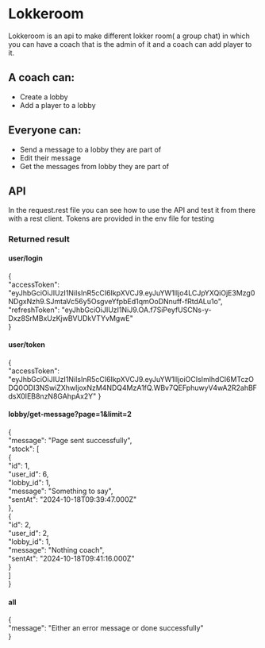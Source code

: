 
# Lokkeroom

Lokkeroom is an api to make different lokker room( a group chat) in which you can have a coach that is the admin of it and a coach can add player to it.

## A coach can:  
- Create a lobby  
- Add a player to a lobby

## Everyone can:  
- Send a message to a lobby they are part of
- Edit their message
- Get the messages from lobby they are part of

## API
In the request.rest file you can see how to use the API and test it from there with a rest client.
Tokens are provided in the env file for testing


### Returned result

#### user/login   

{  
  "accessToken": "eyJhbGciOiJIUzI1NiIsInR5cCI6IkpXVCJ9.eyJuYW1lIjo4LCJpYXQiOjE3Mzg0NDgxNzh9.SJmtaVc56y5OsgveYfpbEd1qmOoDNnuff-fRtdALu1o",  
  "refreshToken": "eyJhbGciOiJIUzI1NiJ9.OA.f7SiPeyfUSCNs-y-Dxz8SrMBxUzKjwBVUDkVTYvMgwE"  
}

#### user/token

{  
  "accessToken": "eyJhbGciOiJIUzI1NiIsInR5cCI6IkpXVCJ9.eyJuYW1lIjoiOCIsImlhdCI6MTczODQ0ODI3NSwiZXhwIjoxNzM4NDQ4MzA1fQ.WBv7QEFphuwyV4wA2R2ahBFdsX0IEB8nzN8GAhpAx2Y"
}

#### lobby/get-message?page=1&limit=2

{  
  "message": "Page sent successfully",  
  "stock": [  
    {  
      "id": 1,  
      "user_id": 6,  
      "lobby_id": 1,  
      "message": "Something to say",  
      "sentAt": "2024-10-18T09:39:47.000Z"  
    },  
    {  
    "id": 2,  
      "user_id": 2,  
      "lobby_id": 1,  
      "message": "Nothing coach",  
      "sentAt": "2024-10-18T09:41:16.000Z"  
    }  
  ]  
}

#### all

{  
    "message": "Either an error message or done successfully"   
}